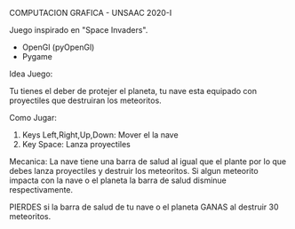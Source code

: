 COMPUTACION GRAFICA - UNSAAC
2020-I


Juego inspirado en "Space Invaders".

- OpenGl (pyOpenGl)
- Pygame

Idea Juego:

Tu tienes el deber de protejer el planeta, tu nave esta equipado con proyectiles
que destruiran los meteoritos.


Como Jugar:
1) Keys Left,Right,Up,Down: Mover el la nave
2) Key Space: Lanza proyectiles

Mecanica:
La nave tiene una barra de salud al igual que el plante por lo que debes lanza proyectiles 
y destruir los meteoritos.
Si algun meteorito impacta con la nave o el planeta la barra de salud disminue respectivamente.

PIERDES si la barra de salud de tu nave o el planeta 
GANAS al destruir 30 meteoritos.
